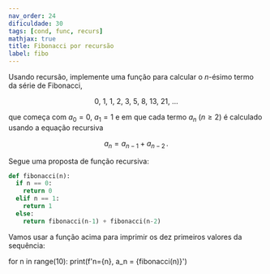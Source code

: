 ```yaml
---
nav_order: 24
dificuldade: 30
tags: [cond, func, recurs]
mathjax: true
title: Fibonacci por recursão
label: fibo
---
```


Usando recursão, implemente uma função para calcular o $n$-ésimo termo da série de Fibonacci,

$$ 0,\ 1,\ 1,\ 2,\ 3,\ 5,\ 8,\ 13,\ 21,\ \ldots $$

que começa com $a_0=0$, $a_1=1$ e em que cada termo $a_n$ ($n \ge 2$) é calculado usando a equação recursiva

$$ a_n = a_{n-1} + a_{n-2}\,. $$

<!-- more -->

Segue uma proposta de função recursiva:

```python
def fibonacci(n):
  if n == 0:
    return 0
  elif n == 1:
    return 1
  else:
    return fibonacci(n-1) + fibonacci(n-2)
```

Vamos usar a função acima para imprimir os dez primeiros valores da sequência:

for n in range(10):
  print(f'n={n}, a_n = {fibonacci(n)}')
